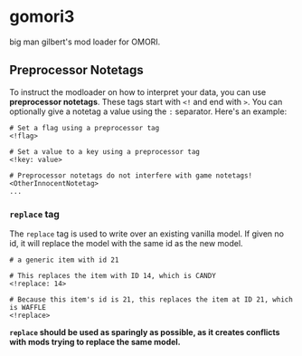 # gomori3
big man gilbert's mod loader for OMORI.

## Preprocessor Notetags
To instruct the modloader on how to interpret your data, you can use
**preprocessor notetags**. These tags start with `<!` and end with `>`. You can
optionally give a notetag a value using the `:` separator. Here's an example:

```
# Set a flag using a preprocessor tag
<!flag>

# Set a value to a key using a preprocessor tag
<!key: value>

# Preprocessor notetags do not interfere with game notetags!
<OtherInnocentNotetag>
...
```

### `replace` tag
The `replace` tag is used to write over an existing vanilla model. If given no
id, it will replace the model with the same id as the new model.

```
# a generic item with id 21

# This replaces the item with ID 14, which is CANDY
<!replace: 14>

# Because this item's id is 21, this replaces the item at ID 21, which is WAFFLE
<!replace>
```

**`replace` should be used as sparingly as possible, as it creates conflicts
with mods trying to replace the same model.**
